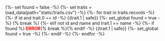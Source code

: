 {%- set found = false -%}
{%- set traits = load_data(path="static/traits.csv") -%}
{%- for trait in traits.records -%}
  {%- if id and trait.0 == id -%}
	<span class="armory-inline" data-armory-embed="traits" data-armory-ids="{{trait.0 | safe}}"></span> {{trait.1 | safe}}
	{%- set_global found = true -%}
	{% break %}
  {%- elif not id and name and trait.1 == name -%}
	{%- if found %}<span title="WARNING: multiple matches for {{trait.1 | safe}}. Use id param to differentiate!" style='color: red; font-weight: bold;'> ERROR</span>{% break %}{% endif -%}
	<span class="armory-inline" data-armory-embed="traits" data-armory-ids="{{trait.0 | safe}}"></span> {{trait.1 | safe}}
	{%- set_global found = true -%}
  {%- endif -%}
{%- endfor -%}
